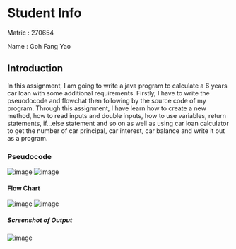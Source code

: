 # Student Info
Matric : 270654

Name : Goh Fang Yao

## Introduction
In this assignment, I am going to write a java program to calculate a 6 years car loan with some additional requirements. 
Firstly, I have to write the pseuodocode and flowchat then following by the source code of my program. Through this assignment, 
I have learn how to create a new method, how to read inputs and double inputs, how to use variables, return statements, 
if…else statement and so on as well as using car loan calculator to get the number of car principal, car interest, car balance
and write it out as a program.


### Pseudocode
![image](https://user-images.githubusercontent.com/55262977/68486818-e33f5400-027c-11ea-87cd-02f094d6616f.png)
![image](https://user-images.githubusercontent.com/55262977/68487008-46c98180-027d-11ea-83c0-157ef2632c5d.png)

#### Flow Chart
![image](https://user-images.githubusercontent.com/55262977/68487275-bf304280-027d-11ea-945a-9ec04564f673.png)
![image](https://user-images.githubusercontent.com/55262977/68544701-f2e7a580-0400-11ea-928c-b21d64ca8814.png)


##### Screenshot of Output
![image](https://user-images.githubusercontent.com/55262977/68483322-4bd70280-0276-11ea-9c7c-322ceb34a8b9.png)

